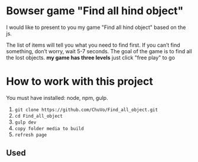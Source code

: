 # Bowser game "Find all hind object"

I would like to present to you my game "Find all hind object" based on the js.

The list of items will tell you what you need to find first.
If you can’t find something, don’t worry, wait 5-7 seconds.
The goal of the game is to find all the lost objects.
**my game has three levels**
just click "free play" to go

# How to work with this project

You must have installed: node, npm, gulp.

1. `git clone https://github.com/ChuVo/Find_all_object.git`
2. `cd Find_all_object`
3. `gulp dev`
4. `copy folder media to build`
5. `refresh page`

## Used